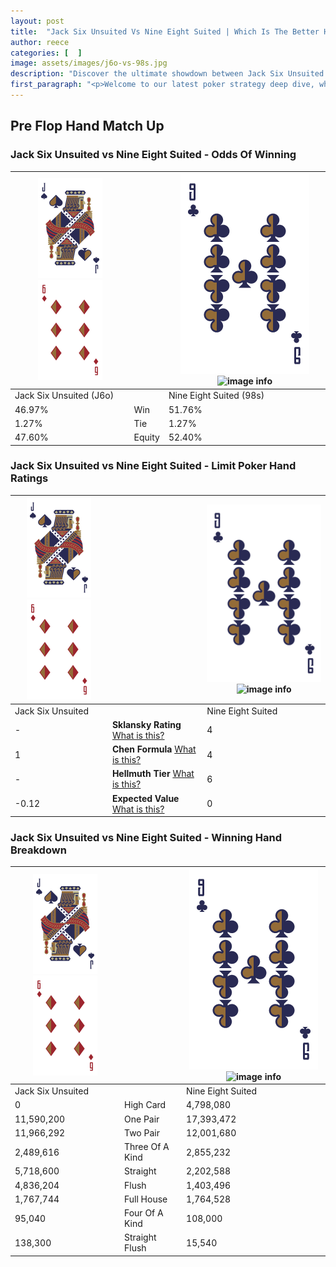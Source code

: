 ```yaml
---
layout: post
title:  "Jack Six Unsuited Vs Nine Eight Suited | Which Is The Better Hand In Poker? A Complete Guide"
author: reece
categories: [  ]
image: assets/images/j6o-vs-98s.jpg
description: "Discover the ultimate showdown between Jack Six Unsuited and Nine Eight Suited in poker! Uncover the odds, strategies, and scenarios where one hand triumphs over the other. Get ready to up your poker game with this thrilling analysis."
first_paragraph: "<p>Welcome to our latest poker strategy deep dive, where we're pitting two distinct hands against each other in a high-stakes showdown: Jack Six Unsuited vs Nine Eight Suited.</p><p>In the dynamic world of poker, every decision counts, and knowing which hand holds the upper hand is key to your success at the table.</p><p>In this article, we'll dissect these two hands, explore the scenarios where one dominates the other, and equip you with the knowledge to make strategic choices that can tip the odds in your favor.</p><p>Get ready to unravel the intriguing dynamics of these poker hands and elevate your game to new heights.</p>"
---
```




[comment]: # (sp0)

## Pre Flop Hand Match Up

<div class="table hand-ratings" markdown="1"> 



### Jack Six Unsuited vs Nine Eight Suited - Odds Of Winning


    
| ![image info](assets/images/hand1/J.png) ![image info](assets/images/hand1/6o.png) |  | ![image info](assets/images/hand2/9.png) ![image info](assets/images/hand2/8s.png) |
| -------- | -------- | -------- |
| Jack Six Unsuited (J6o) |  | Nine Eight Suited (98s) |
| 46.97% | Win | 51.76% |
| 1.27% | Tie | 1.27% |
| 47.60% | Equity | 52.40% |




[comment]: # (sp1)



### Jack Six Unsuited vs Nine Eight Suited - Limit Poker Hand Ratings


    
| ![image info](assets/images/hand1/J.png) ![image info](assets/images/hand1/6o.png) |  | ![image info](assets/images/hand2/9.png) ![image info](assets/images/hand2/8s.png) |
| -------- | -------- | -------- |
| Jack Six Unsuited |  | Nine Eight Suited |
| - | **Sklansky Rating** [What is this?](/sklansky-rating-explained) | 4 |
| 1 | **Chen Formula** [What is this?](/chen-formula-explained) | 4 |
| - | **Hellmuth Tier** [What is this?](/Hellmuth-tier-explained) | 6 |
| -0.12 | **Expected Value** [What is this?](/expected-value-explained) | 0 |




[comment]: # (sp2)



### Jack Six Unsuited vs Nine Eight Suited - Winning Hand Breakdown


    
| ![image info](assets/images/hand1/J.png) ![image info](assets/images/hand1/6o.png) |  | ![image info](assets/images/hand2/9.png) ![image info](assets/images/hand2/8s.png) |
| -------- | -------- | -------- |
| Jack Six Unsuited |  | Nine Eight Suited |
| 0 | High Card | 4,798,080 |
| 11,590,200 | One Pair | 17,393,472 |
| 11,966,292 | Two Pair | 12,001,680 |
| 2,489,616 | Three Of A Kind | 2,855,232 |
| 5,718,600 | Straight | 2,202,588 |
| 4,836,204 | Flush | 1,403,496 |
| 1,767,744 | Full House | 1,764,528 |
| 95,040 | Four Of A Kind | 108,000 |
| 138,300 | Straight Flush | 15,540 |




[comment]: # (sp3)



</div>

[comment]: # (sp4)



[comment]: # (sp5)

